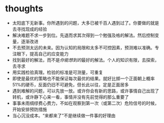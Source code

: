 # thoughts
* 太阳底下无新事。你所遇到的问题，大多已被千百人遇到过了。你要做的就是去寻找现成的经验
* 解决难题不求一步到位。先退而求其次得到一个勉强及格的解法。然后控制变量，逐渐改进
* 不去预测太远的未来。因为认知的局限和太多不可控因素，预测难以准确。专注眼下，提高自己的应变能力
* 找到最好的解法，而不是*你能想到的*最好的解法。个人的知识有限，去探索，去寻求
* 用实践检验真理。检验的标准是可测量，可重复
* 即使是最优的策略也不能保证每次最优的结果。就好比掷一个正面朝上概率51%的硬币，反面仍旧不可避免，但长此以往，定是正面居多
* 遇到难解的问题，可以先放一放。或许你会有新的思路，或许事情自己出现了转机，或许静下心来一看，事情并没有先前觉得的那么重要了
* 事事未雨绸缪费心费力，不如在观察到第一次（或第二次）危险信号的时候，开始安排预防措施
* 当心沉没成本。“来都来了”不是继续做一件事的好理由
